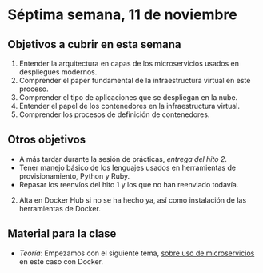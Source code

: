 # Séptima semana, 11 de noviembre


## Objetivos a cubrir en esta semana

1. Entender la arquitectura en capas de los microservicios usados en
   despliegues modernos.
3. Comprender el paper fundamental de la infraestructura virtual en
   este proceso.
1. Comprender el tipo de aplicaciones que se despliegan en la nube.
1. Entender el papel de los contenedores en la infraestructura virtual.
2. Comprender los procesos de definición de contenedores.

## Otros objetivos

* A más tardar durante la sesión de prácticas, *entrega del hito 2*.
* Tener manejo básico de los lenguajes usados en herramientas de
  provisionamiento, Python y Ruby.
* Repasar los reenvíos del hito 1 y los que no han reenviado todavía.
2. Alta en Docker Hub si no se ha hecho ya, así como instalación de
   las herramientas de Docker. 


## Material para la clase

* *Teoría*: Empezamos con el siguiente tema, 
  [sobre uso de microservicios](http://jj.github.io/CC/documentos/temas/Microservicios)  en este caso con Docker.



